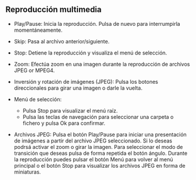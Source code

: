 ## Reproducción multimedia

* Play/Pause: Inicia la reproducción. Pulsa de nuevo para interrumpirla momentáneamente.

* Skip: Pasa al archivo anterior/siguiente.

* Stop: Detiene la reproducción y visualiza el menú de selección.

* Zoom: Efectúa zoom en una imagen durante la reproducción de archivos JPEG or MPEG4.

* Inversión y rotación de imágenes (JPEG): Pulsa los botones direccionales para girar una imagen o darle la vuelta.

* Menú de selección:
    - Pulsa Stop para visualizar el menú raíz.
    - Pulsa las teclas de navegación para seleccionar una carpeta o fichero y pulsa Ok para confirmar.

* Archivos JPEG: Pulsa el botón Play/Pause para iniciar una presentación de imágenes a partir del archivo JPEG seleccionado. Si lo deseas podrsá activar el zoom o girar la imagen. Para seleccionar el modo de transición que deseas pulsa de forma repetida el botón ángulo. Durante la reproducción puedes pulsar el botón Menú para volver al menú principal o el botón Stop para visualizar los archivos JPEG en forma de miniaturas.
